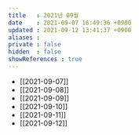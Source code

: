 ```yaml
---
title   : 2021년 09월
date    : 2021-09-07 16:49:36 +0900
updated : 2021-09-12 13:41:37 +0900
aliases : 
private : false
hidden  : false
showReferences : true
---
```

- [[2021-09-07]]
- [[2021-09-08]]
- [[2021-09-09]]
- [[2021-09-10]]
- [[2021-09-11]]
- [[2021-09-12]]
